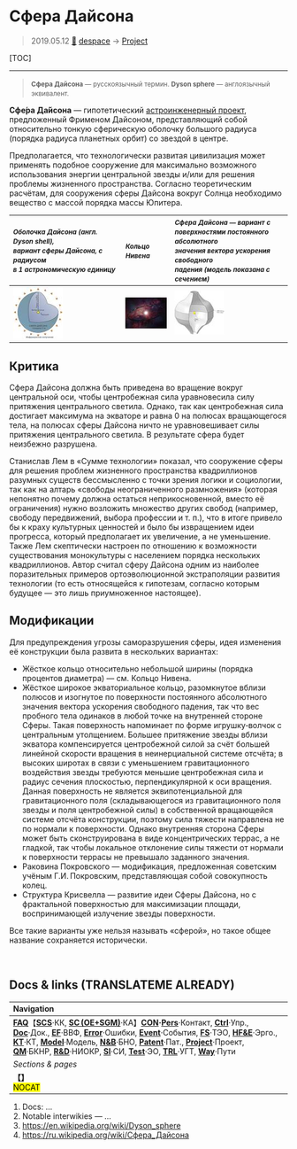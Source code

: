 # Сфера Дайсона
> 2019.05.12 [🚀](../index/index.md) [despace](index.md) → [Project](project.md)

[TOC]

---

> <small>**Сфера Дайсона** — русскоязычный термин. **Dyson sphere** — англоязычный эквивалент.</small>

**Сфе́ра Да́йсона** — гипотетический [астроинженерный проект](project.md), предложенный Фрименом Дайсоном, представляющий собой относительно тонкую сферическую оболочку большого радиуса (порядка радиуса планетных орбит) со звездой в центре.

Предполагается, что технологически развитая цивилизация может применять подобное сооружение для максимально возможного использования энергии центральной звезды и/или для решения проблемы жизненного пространства. Согласно теоретическим расчётам, для сооружения сферы Дайсона вокруг Солнца необходимо вещество с массой порядка массы Юпитера.

|<small>*Оболочка Дайсона (англ. Dyson shell),<br> вариант сферы Дайсона, с радиусом<br> в 1 астрономическую единицу*</small>|<small>*Кольцо Нивена*</small>|<small>*Сфера Дайсона — вариант с<br> поверхностями постоянного абсолютного<br> значения вектора ускорения свободного<br> падения (модель показана с сечением)*</small>|
|:--|:--|:--|
|[![](f/project/a/ais/dyson_sphere_pic1_thumb.jpg)](f/project/a/ais/dyson_sphere_pic1.png)|[![](f/project/a/ais/dyson_sphere_pic2_thumb.jpg)](f/project/a/ais/dyson_sphere_pic2.jpg)|[![](f/project/a/ais/dyson_sphere_pic3_thumb.jpg)](f/project/a/ais/dyson_sphere_pic3.png)|



## Критика
Сфера Дайсона должна быть приведена во вращение вокруг центральной оси, чтобы центробежная сила уравновесила силу притяжения центрального светила. Однако, так как центробежная сила достигает максимума на экваторе и равна 0 на полюсах вращающегося тела, на полюсах сферы Дайсона ничто не уравновешивает силы притяжения центрального светила. В результате сфера будет неизбежно разрушена.

Станислав Лем в «Сумме технологии» показал, что сооружение сферы для решения проблем жизненного пространства квадриллионов разумных существ бессмысленно с точки зрения логики и социологии, так как на алтарь «свободы неограниченного размножения» (которая непонятно почему должна остаться неприкосновенной, вместо её ограничения) нужно возложить множество других свобод (например, свободу передвижений, выбора профессии и т. п.), что в итоге привело бы к краху культурных ценностей и было бы извращением идеи прогресса, который предполагает их увеличение, а не уменьшение. Также Лем скептически настроен по отношению к возможности существования монокультуры с населением порядка нескольких квадриллионов. Автор считал сферу Дайсона одним из наиболее поразительных примеров ортоэволюционной экстраполяции развития технологии (то есть относящейся к гипотезам, согласно которым будущее — это лишь приумноженное настоящее).



## Модификации
Для предупреждения угрозы саморазрушения сферы, идея изменения её конструкции была развита в нескольких вариантах:

   - Жёсткое кольцо относительно небольшой ширины (порядка процентов диаметра) — см. Кольцо Нивена.
   - Жёсткое широкое экваториальное кольцо, разомкнутое вблизи полюсов и изогнутое по поверхности постоянного абсолютного значения вектора ускорения свободного падения, так что вес пробного тела одинаков в любой точке на внутренней стороне Сферы. Такая поверхность напоминает по форме игрушку‑волчок с центральным утолщением. Большее притяжение звезды вблизи экватора компенсируется центробежной силой за счёт большей линейной скорости вращения в неинерциальной системе отсчёта; в высоких широтах в связи с уменьшением гравитационного воздействия звезды требуются меньшие центробежная сила и радиус сечения плоскостью, перпендикулярной к оси вращения. Данная поверхность не является эквипотенциальной для гравитационного поля (складывающегося из гравитационного поля звезды и поля центробежной силы) в собственной вращающейся системе отсчёта конструкции, поэтому сила тяжести направлена не по нормали к поверхности. Однако внутренняя сторона Сферы может быть сконструирована в виде концентрических террас, а не гладкой, так чтобы локальное отклонение силы тяжести от нормали к поверхности террасы не превышало заданного значения.
   - Раковина Покровского — модификация, предложенная советским учёным Г.И. Покровским, представляющая собой совокупность колец.
   - Структура Крисвелла — развитие идеи Сферы Дайсона, но с фрактальной поверхностью для максимизации площади, воспринимающей излучение звезды поверхности.

Все такие варианты уже нельзя называть «сферой», но такое общее название сохраняется исторически.



<p style="page-break-after:always"> </p>

## Docs & links (TRANSLATEME ALREADY)
|Navigation|
|:--|
|**[FAQ](faq.md)**【**[SCS](scs.md)**·КК, **[SC (OE+SGM)](sc.md)**·КА】**[CON](contact.md)·[Pers](person.md)**·Контакт, **[Ctrl](control.md)**·Упр., **[Doc](doc.md)**·Док., **[EF](ef.md)**·ВВФ, **[Error](error.md)**·Ошибки, **[Event](event.md)**·События, **[FS](fs.md)**·ТЭО, **[HF&E](hfe.md)**·Эрго., **[KT](kt.md)**·КТ, **[Model](model.md)**·Модель, **[N&B](nnb.md)**·БНО, **[Patent](патент.md)**·Пат., **[Project](project.md)**·Проект, **[QM](qm.md)**·БКНР, **[R&D](rnd.md)**·НИОКР, **[SI](si.md)**·СИ, **[Test](test.md)**·ЭО, **[TRL](trl.md)**·УГТ, **[Way](way.md)**·Пути|
|*Sections & pages*|
|**【[](.md)】**<br> <mark>NOCAT</mark>|

   1. Docs: …
   1. Notable interwikies — …
   1. <https://en.wikipedia.org/wiki/Dyson_sphere>
   1. <https://ru.wikipedia.org/wiki/Сфера_Дайсона>
